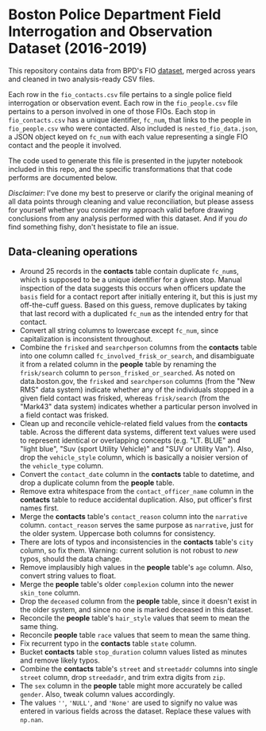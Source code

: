 # Boston Police Department Field Interrogation and Observation Dataset (2016-2019)

This repository contains data from BPD's FIO [dataset](https://data.boston.gov/dataset/boston-police-department-fio), merged across years and cleaned in two analysis-ready CSV files.

Each row in the `fio_contacts.csv` file pertains to a single police field interrogation or observation event. Each row in the `fio_people.csv` file pertains to a person involved in one of those FIOs. Each stop in `fio_contacts.csv` has a unique identifier, `fc_num`, that links to the people in `fio_people.csv` who were contacted. Also included is `nested_fio_data.json`, a JSON object keyed on `fc_num` with each value representing a single FIO contact and the people it involved.

The code used to generate this file is presented in the jupyter notebook included in this repo, and the specific transformations that that code performs are documented below.

_Disclaimer_: I've done my best to preserve or clarify the original meaning of all data points through cleaning and value reconciliation, but please assess for yourself whether you consider my approach valid before drawing conclusions from any analysis performed with this dataset. And if you _do_ find something fishy, don't hesistate to file an issue.



## Data-cleaning operations
- Around 25 records in the **contacts** table contain duplicate `fc_num`s, which is supposed to be a unique 
    identifier for a given stop. Manual inspection of the data suggests this occurs when officers update the `basis`
    field for a contact report after initially entering it, but this is just my off-the-cuff guess. Based on 
    this guess, remove duplicates by taking that last record with a duplicated `fc_num` as the intended entry for
    that contact.
- Convert all string columns to lowercase except `fc_num`, since capitalization is inconsistent throughout.
- Combine the `frisked` and `searchperson` columns from the **contacts** table into one column called `fc_involved_frisk_or_search`,
    and disambiguate it from a related column in the **people** table by renaming the `frisk/search` column to `person_frisked_or_searched`.
    As noted on data.boston.gov, the `frisked` and `searchperson` columns (from the "New RMS" data system) indicate whether any of the 
    individuals stopped in a given field contact was frisked, whereas `frisk/search` (from the "Mark43" data system) indicates whether
    a particular person involved in a field contact was frisked.
- Clean up and reconcile vehicle-related field values from the **contacts** table. Across the different data systems, different text values
    were used to represent identical or overlapping concepts (e.g. "LT. BLUE" and "light blue", "Suv (sport Utility Vehicle)" 
    and "SUV or Utility Van"). Also, drop the `vehicle_style` column, which is basically a noisier version of the `vehicle_type` column.
- Convert the `contact_date` column in the **contacts** table to datetime, 
    and drop a duplicate column from the **people** table.
- Remove extra whitespace from the `contact_officer_name` column in the **contacts** table 
    to reduce accidental duplication. Also, put officer's first names first.
- Merge the **contacts** table's `contact_reason` column into the `narrative` column. `contact_reason` serves the same purpose as `narrative`,
    just for the older system. Uppercase both columns for consistency.
- There are lots of typos and inconsistencies in the **contacts** table's `city` column, so fix them.
    Warning: current solution is not robust to *new* typos, should the data change.
- Remove implausibly high values in the **people** table's `age` column. Also, convert string values to float.
- Merge the **people** table's older `complexion` column into the newer `skin_tone` column.
- Drop the `deceased` column from the **people** table, since it doesn't exist in the older system, and since no one 
    is marked deceased in this dataset.
- Reconcile the **people** table's `hair_style` values that seem to mean the same thing.
- Reconcile **people** table `race` values that seem to mean the same thing.
- Fix recurrent typo in the **contacts** table `state` column.
- Bucket **contacts** table `stop_duration` column values listed as minutes and remove likely typos.
- Combine the **contacts** table's `street` and `streetaddr` columns into single `street` column, 
    drop `streedaddr`, and trim extra digits from `zip`.
- The `sex` column in the **people** table might more accurately be called `gender`. Also, tweak column values accordingly.
- The values `''`, `'NULL'`, and `'None'` are used to signify no value was entered in various fields across the dataset.
    Replace these values with `np.nan`.